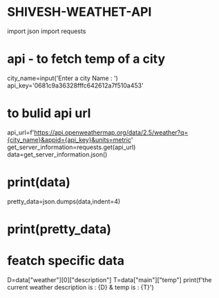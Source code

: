 # SHIVESH-WEATHET-API

import json
import requests
# api - to fetch temp of a city
city_name=input('Enter a city Name : ')
api_key='0681c9a36328fffc642612a7f510a453'
# to bulid api url
api_url=f'https://api.openweathermap.org/data/2.5/weather?q={city_name}&appid={api_key}&units=metric'
get_server_information=requests.get(api_url)
data=get_server_information.json()
# print(data)

pretty_data=json.dumps(data,indent=4)
# print(pretty_data)

# featch specific data
D=data["weather"][0]["description"]
T=data["main"]["temp"]
print(f'the current weather description is : {D} & temp is : {T}')


